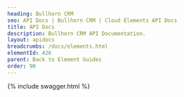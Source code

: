 ```yaml
---
heading: Bullhorn CRM
seo: API Docs | Bullhorn CRM | Cloud Elements API Docs
title: API Docs
description: Bullhorn CRM API Documentation.
layout: apidocs
breadcrumbs: /docs/elements.html
elementId: 426
parent: Back to Element Guides
order: 90
---
```


{% include swagger.html %}
